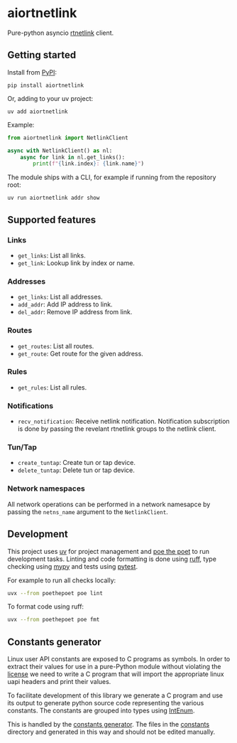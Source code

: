 # aiortnetlink

Pure-python asyncio [rtnetlink](https://docs.kernel.org/userspace-api/netlink/intro.html) client.

## Getting started

Install from [PyPI](https://pypi.org/project/aiortnetlink/):
```
pip install aiortnetlink
```

Or, adding to your uv project:
```
uv add aiortnetlink
```

Example:
```Python
from aiortnetlink import NetlinkClient

async with NetlinkClient() as nl:
    async for link in nl.get_links():
        print(f"{link.index}: {link.name}")
```

The module ships with a CLI, for example if running from the repository root:
```
uv run aiortnetlink addr show
```

## Supported features

### Links
- `get_links`: List all links.
- `get_link`: Lookup link by index or name.

### Addresses
- `get_links`: List all addresses.
- `add_addr`: Add IP address to link.
- `del_addr`: Remove IP address from link.

### Routes
- `get_routes`: List all routes.
- `get_route`: Get route for the given address.

### Rules
- `get_rules`: List all rules.

### Notifications
- `recv_notification`: Receive netlink notification. Notification subscription is done by passing the revelant rtnetlink groups to the netlink client.

### Tun/Tap
- `create_tuntap`: Create tun or tap device.
- `delete_tuntap`: Delete tun or tap device.

### Network namespaces

All network operations can be performed in a network namesapce by passing the `netns_name` argument to the `NetlinkClient`.

## Development

This project uses [uv](https://docs.astral.sh/uv/) for project management and [poe the poet](https://poethepoet.natn.io) to run development tasks.
Linting and code formatting is done using [ruff](https://docs.astral.sh/ruff/), type checking using [mypy](https://mypy.readthedocs.io/en/stable/)
and tests using [pytest](https://docs.pytest.org/en/stable/).

For example to run all checks locally:
```bash
uvx --from poethepoet poe lint
```

To format code using ruff:
```bash
uvx --from poethepoet poe fmt
```

## Constants generator

Linux user API constants are exposed to C programs as symbols.
In order to extract their values for use in a pure-Python module without violating the [license](https://spdx.org/licenses/Linux-syscall-note.html) we
need to write a C program that will import the appropriate linux uapi headers and print their values.

To facilitate development of this library we generate a C program and use its output to generate python source code representing the various constants.
The constants are grouped into types using [IntEnum](https://docs.python.org/3/library/enum.html#enum.IntEnum).

This is handled by the [constants generator](tools/gen_constants.py).
The files in the [constants](src/aiortnetlink/constants) directory and generated in this way and should not be edited manually.
